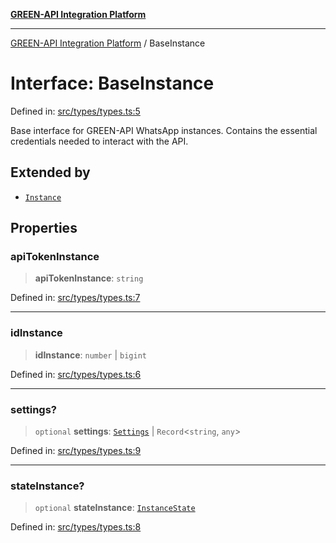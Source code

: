 [**GREEN-API Integration Platform**](../README.md)

***

[GREEN-API Integration Platform](../globals.md) / BaseInstance

# Interface: BaseInstance

Defined in: [src/types/types.ts:5](https://github.com/green-api/greenapi-integration/blob/1e2009040b9fbee0c78f6935b3e8b1d1b6550313/src/types/types.ts#L5)

Base interface for GREEN-API WhatsApp instances.
Contains the essential credentials needed to interact with the API.

## Extended by

- [`Instance`](Instance.md)

## Properties

### apiTokenInstance

> **apiTokenInstance**: `string`

Defined in: [src/types/types.ts:7](https://github.com/green-api/greenapi-integration/blob/1e2009040b9fbee0c78f6935b3e8b1d1b6550313/src/types/types.ts#L7)

***

### idInstance

> **idInstance**: `number` \| `bigint`

Defined in: [src/types/types.ts:6](https://github.com/green-api/greenapi-integration/blob/1e2009040b9fbee0c78f6935b3e8b1d1b6550313/src/types/types.ts#L6)

***

### settings?

> `optional` **settings**: [`Settings`](Settings.md) \| `Record`\<`string`, `any`\>

Defined in: [src/types/types.ts:9](https://github.com/green-api/greenapi-integration/blob/1e2009040b9fbee0c78f6935b3e8b1d1b6550313/src/types/types.ts#L9)

***

### stateInstance?

> `optional` **stateInstance**: [`InstanceState`](../type-aliases/InstanceState.md)

Defined in: [src/types/types.ts:8](https://github.com/green-api/greenapi-integration/blob/1e2009040b9fbee0c78f6935b3e8b1d1b6550313/src/types/types.ts#L8)
